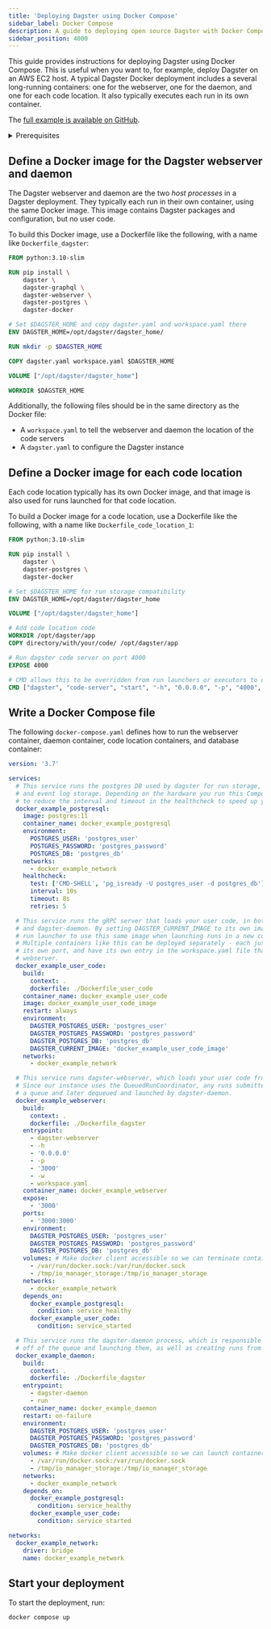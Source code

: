 ```yaml
---
title: 'Deploying Dagster using Docker Compose'
sidebar_label: Docker Compose
description: A guide to deploying open source Dagster with Docker Compose.
sidebar_position: 4000
---
```


This guide provides instructions for deploying Dagster using Docker Compose. This is useful when you want to, for example, deploy Dagster on an AWS EC2 host. A typical Dagster Docker deployment includes a several long-running containers: one for the webserver, one for the daemon, and one for each code location. It also typically executes each run in its own container.

The [full example is available on GitHub](https://github.com/dagster-io/dagster/blob/master/examples/deploy_docker).

<details>
  <summary>Prerequisites</summary>- Familiarity with Docker and Docker Compose - Familiarity with `dagster.yaml`
  instance configuration - Familiarity with `workspace.yaml` code location configuration
</details>

## Define a Docker image for the Dagster webserver and daemon

The Dagster webserver and daemon are the two _host processes_ in a Dagster deployment. They typically each run in their own container, using the same Docker image. This image contains Dagster packages and configuration, but no user code.

To build this Docker image, use a Dockerfile like the following, with a name like `Dockerfile_dagster`:

```dockerfile
FROM python:3.10-slim

RUN pip install \
    dagster \
    dagster-graphql \
    dagster-webserver \
    dagster-postgres \
    dagster-docker

# Set $DAGSTER_HOME and copy dagster.yaml and workspace.yaml there
ENV DAGSTER_HOME=/opt/dagster/dagster_home/

RUN mkdir -p $DAGSTER_HOME

COPY dagster.yaml workspace.yaml $DAGSTER_HOME

VOLUME ["/opt/dagster/dagster_home"]

WORKDIR $DAGSTER_HOME
```

Additionally, the following files should be in the same directory as the Docker file:

- A `workspace.yaml` to tell the webserver and daemon the location of the code servers
- A `dagster.yaml` to configure the Dagster instance

## Define a Docker image for each code location

Each code location typically has its own Docker image, and that image is also used for runs launched for that code location.

To build a Docker image for a code location, use a Dockerfile like the following, with a name like `Dockerfile_code_location_1`:

```dockerfile
FROM python:3.10-slim

RUN pip install \
    dagster \
    dagster-postgres \
    dagster-docker

# Set $DAGSTER_HOME for run storage compatibility
ENV DAGSTER_HOME=/opt/dagster/dagster_home

VOLUME ["/opt/dagster/dagster_home"]

# Add code location code
WORKDIR /opt/dagster/app
COPY directory/with/your/code/ /opt/dagster/app

# Run dagster code server on port 4000
EXPOSE 4000

# CMD allows this to be overridden from run launchers or executors to execute runs and steps
CMD ["dagster", "code-server", "start", "-h", "0.0.0.0", "-p", "4000", "-f", "definitions.py"]
```

## Write a Docker Compose file

The following `docker-compose.yaml` defines how to run the webserver container, daemon container, code location containers, and database container:

```yaml title="docker-compose.yaml"
version: '3.7'

services:
  # This service runs the postgres DB used by dagster for run storage, schedule storage,
  # and event log storage. Depending on the hardware you run this Compose on, you may be able
  # to reduce the interval and timeout in the healthcheck to speed up your `docker-compose up` times.
  docker_example_postgresql:
    image: postgres:11
    container_name: docker_example_postgresql
    environment:
      POSTGRES_USER: 'postgres_user'
      POSTGRES_PASSWORD: 'postgres_password'
      POSTGRES_DB: 'postgres_db'
    networks:
      - docker_example_network
    healthcheck:
      test: ['CMD-SHELL', 'pg_isready -U postgres_user -d postgres_db']
      interval: 10s
      timeout: 8s
      retries: 5

  # This service runs the gRPC server that loads your user code, in both dagster-webserver
  # and dagster-daemon. By setting DAGSTER_CURRENT_IMAGE to its own image, we tell the
  # run launcher to use this same image when launching runs in a new container as well.
  # Multiple containers like this can be deployed separately - each just needs to run on
  # its own port, and have its own entry in the workspace.yaml file that's loaded by the
  # webserver.
  docker_example_user_code:
    build:
      context: .
      dockerfile: ./Dockerfile_user_code
    container_name: docker_example_user_code
    image: docker_example_user_code_image
    restart: always
    environment:
      DAGSTER_POSTGRES_USER: 'postgres_user'
      DAGSTER_POSTGRES_PASSWORD: 'postgres_password'
      DAGSTER_POSTGRES_DB: 'postgres_db'
      DAGSTER_CURRENT_IMAGE: 'docker_example_user_code_image'
    networks:
      - docker_example_network

  # This service runs dagster-webserver, which loads your user code from the user code container.
  # Since our instance uses the QueuedRunCoordinator, any runs submitted from the webserver will be put on
  # a queue and later dequeued and launched by dagster-daemon.
  docker_example_webserver:
    build:
      context: .
      dockerfile: ./Dockerfile_dagster
    entrypoint:
      - dagster-webserver
      - -h
      - '0.0.0.0'
      - -p
      - '3000'
      - -w
      - workspace.yaml
    container_name: docker_example_webserver
    expose:
      - '3000'
    ports:
      - '3000:3000'
    environment:
      DAGSTER_POSTGRES_USER: 'postgres_user'
      DAGSTER_POSTGRES_PASSWORD: 'postgres_password'
      DAGSTER_POSTGRES_DB: 'postgres_db'
    volumes: # Make docker client accessible so we can terminate containers from the webserver
      - /var/run/docker.sock:/var/run/docker.sock
      - /tmp/io_manager_storage:/tmp/io_manager_storage
    networks:
      - docker_example_network
    depends_on:
      docker_example_postgresql:
        condition: service_healthy
      docker_example_user_code:
        condition: service_started

  # This service runs the dagster-daemon process, which is responsible for taking runs
  # off of the queue and launching them, as well as creating runs from schedules or sensors.
  docker_example_daemon:
    build:
      context: .
      dockerfile: ./Dockerfile_dagster
    entrypoint:
      - dagster-daemon
      - run
    container_name: docker_example_daemon
    restart: on-failure
    environment:
      DAGSTER_POSTGRES_USER: 'postgres_user'
      DAGSTER_POSTGRES_PASSWORD: 'postgres_password'
      DAGSTER_POSTGRES_DB: 'postgres_db'
    volumes: # Make docker client accessible so we can launch containers using host docker
      - /var/run/docker.sock:/var/run/docker.sock
      - /tmp/io_manager_storage:/tmp/io_manager_storage
    networks:
      - docker_example_network
    depends_on:
      docker_example_postgresql:
        condition: service_healthy
      docker_example_user_code:
        condition: service_started

networks:
  docker_example_network:
    driver: bridge
    name: docker_example_network
```

## Start your deployment

To start the deployment, run:

```shell
docker compose up
```
